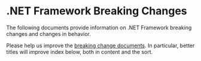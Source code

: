 # .NET Framework Breaking Changes

The following documents provide information on .NET Framework breaking changes and changes in behavior.

Please help us improve the [breaking change documents](https://github.com/Microsoft/dotnet/tree/master/Documentation/breaking-changes). In particular, better titles will improve index below, both in content and the sort.
